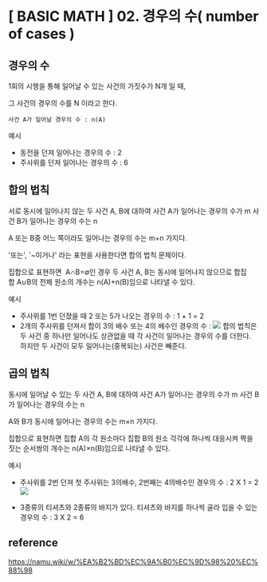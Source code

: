 # [ BASIC MATH ] 02. 경우의 수( number of cases )
## 경우의 수
1회의 시행을 통해 일어날 수 있는 사건의 가짓수가 N개 일 때,

그 사건의 경우의 수를 N 이라고 한다.

`사건 A가 일어날 경우의 수 : n(A)`

예시
- 동전을 던져 일어나는 경우의 수 : 2
- 주사위를 던져 일어나는 경우의 수 : 6

## 합의 법칙
서로 동시에 일어나지 않는 두 사건 A, B에 대하여
사건 A가 일어나는 경우의 수가 m
사건 B가 일어나는 경우의 수는 n

A 또는 B중 어느 쪽이라도 일어나는 경우의 수는 m+n 가지다. 

'또는', '~이거나' 라는 표현을 사용한다면 합의 법칙 문제이다. 

집합으로 표현하면 
A∩B=∅인 경우 두 사건 A, B는 동시에 일어나지 않으므로 
합집합 A∪B의 전체 원소의 개수는 n(A)+n(B)임으로 나타낼 수 있다.

예시
- 주사위를 1번 던졌을 때 2 또는 5가 나오는 경우의 수 :  1 + 1 = 2
- 2개의 주사위를 던져서 합이 3의 배수 또는 4의 배수인 경우의 수 :  ![](https://i.imgur.com/R1RAkbX.png)
합의 법칙은 두 사건 중 하나만 일어나도 상관없을 때 각 사건이 일어나는 경우의 수를 더한다.
하지만 두 사건이 모두 일어나는(중복되는) 사건은 빼준다.

## 곱의 법칙
동시에 일어날 수 있는 두 사건 A, B에 대하여 
사건 A가 일어나는 경우의 수가 m
사건 B가 일어나는 경우의 수는 n 

A와 B가 동시에 일어나는 경우의 수는 m×n 가지다. 

집합으로 표현하면 
집합 A의 각 원소마다 집합 B의 원소 각각에 하나씩 대응시켜 짝을 짓는 순서쌍의 개수는 n(A)×n(B)임으로 나타낼 수 있다.

예시
- 주사위를 2번 던져 첫 주사위는 3의배수, 2번째는 4의배수인 경우의 수 : 2 X 1 = 2
  ![](https://i.imgur.com/O51Qm4Y.png)

- 3종류의 티셔츠와 2종류의 바지가 있다. 티셔츠와 바지를 하나씩 골라 입을 수 있는 경우의 수 : 3 X 2 = 6
## reference
https://namu.wiki/w/%EA%B2%BD%EC%9A%B0%EC%9D%98%20%EC%88%98